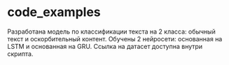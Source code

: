 # code_examples
Разработана модель по классификации текста на 2 класса: обычный текст и оскорбительный контент.
Обучены 2 нейросети: основанная на LSTM и  основанная на GRU.
Ссылка на датасет доступна внутри скрипта.
